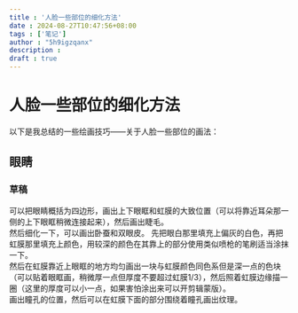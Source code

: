 ```yaml
---
title : '人脸一些部位的细化方法'
date : 2024-08-27T10:47:56+08:00
tags : ['笔记']
author : "5h9igzqanx"
description :
draft : true
---
```


# 人脸一些部位的细化方法

以下是我总结的一些绘画技巧——关于人脸一些部位的画法：

## 眼睛

### 草稿

可以把眼睛概括为四边形，画出上下眼眶和虹膜的大致位置（可以将靠近耳朵那一侧的上下眼眶稍微连接起来），然后画出睫毛。  
然后细化一下，可以画出卧蚕和双眼皮。
先把眼白那里填充上偏灰的白色，再把虹膜那里填充上颜色，用较深的颜色在其靠上的部分使用类似喷枪的笔刷适当涂抹一下。  
然后在虹膜靠近上眼眶的地方均匀画出一块与虹膜颜色同色系但是深一点的色块（可以贴着眼眶画，稍微厚一点但厚度不要超过虹膜1/3），然后照着虹膜边缘描一圈（这里的厚度可以小一点，如果害怕涂出来可以开剪辑蒙版）。  
画出瞳孔的位置，然后可以在虹膜下面的部分围绕着瞳孔画出纹理。  
